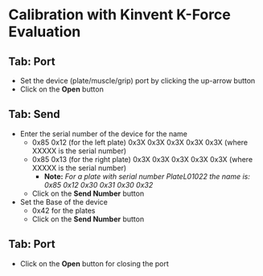 # Calibration with Kinvent K-Force Evaluation
## Tab: Port
  - Set the device (plate/muscle/grip) port by clicking the up-arrow button
  - Click on the **Open** button
	
## Tab: Send
  - Enter the serial number of the device for the name
    - 0x85 0x12 (for the left plate) 0x3X 0x3X 0x3X 0x3X 0x3X (where XXXXX is the serial number)
    - 0x85 0x13 (for the right plate) 0x3X 0x3X 0x3X 0x3X 0x3X (where XXXXX is the serial number)
	  - **Note:** _For a plate with serial number PlateL01022 the name is: 0x85 0x12 0x30 0x31 0x30 0x32_	
    - Click on the **Send Number** button	
  - Set the Base of the device 
    - 0x42 for the plates
    - Click on the **Send Number** button

## Tab: Port
  - Click on the **Open** button for closing the port
   
   
